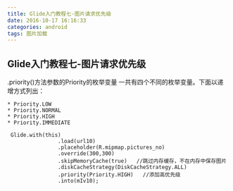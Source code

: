 ```yaml
---
title: Glide入门教程七-图片请求优先级
date: 2016-10-17 16:16:33
categories: android
tags: 图片加载
---
```


## Glide入门教程七-图片请求优先级
.priority()方法参数的Priority的枚举变量
一共有四个不同的枚举变量。下面以递增方式列出：

	* Priority.LOW
	* Priority.NORMAL
	* Priority.HIGH
	* Priority.IMMEDIATE

```
 Glide.with(this)
                .load(url10)
                .placeholder(R.mipmap.pictures_no)
                .override(300,300)
                .skipMemoryCache(true)   //跳过内存缓存，不在内存中保存图片
                .diskCacheStrategy(DiskCacheStrategy.ALL)
                .priority(Priority.HIGH)   //添加高优先级
                .into(mIv10);
```
